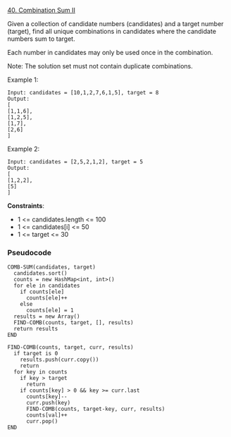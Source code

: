 [40. Combination Sum II](https://leetcode.com/problems/combination-sum-ii/)

Given a collection of candidate numbers (candidates) and a target number (target), find all unique combinations in candidates where the candidate numbers sum to target.

Each number in candidates may only be used once in the combination.

Note: The solution set must not contain duplicate combinations.

Example 1:

```
Input: candidates = [10,1,2,7,6,1,5], target = 8
Output:
[
[1,1,6],
[1,2,5],
[1,7],
[2,6]
]
```

Example 2:

```
Input: candidates = [2,5,2,1,2], target = 5
Output:
[
[1,2,2],
[5]
]
```

**Constraints**:

-   1 <= candidates.length <= 100
-   1 <= candidates[i] <= 50
-   1 <= target <= 30

### Pseudocode

```
COMB-SUM(candidates, target)
  candidates.sort()
  counts = new HashMap<int, int>()
  for ele in candidates
    if counts[ele]
      counts[ele]++
    else
      counts[ele] = 1
  results = new Array()
  FIND-COMB(counts, target, [], results)
  return results
END

FIND-COMB(counts, target, curr, results)
  if target is 0
    results.push(curr.copy())
    return
  for key in counts
    if key > target
      return
    if counts[key] > 0 && key >= curr.last
      counts[key]--
      curr.push(key)
      FIND-COMB(counts, target-key, curr, results)
      counts[val]++
      curr.pop()
END
```
